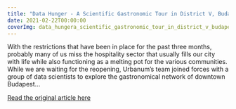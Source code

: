 ```yaml
---
title: "Data Hunger - A Scientific Gastronomic Tour in District V, Budapest | URBANUM"
date: 2021-02-22T00:00:00
coverImg: data_hungera_scientific_gastronomic_tour_in_district_v_budapest_urbanum.jpg
---
```


With the restrictions that have been in place for the past three months, probably many of us miss the hospitality sector that usually fills our city with life while also functioning as a melting pot for the various communities. While we are waiting for the reopening, Urbanum’s team joined forces with a group of data scientists to explore the gastronomical network of downtown Budapest...

<!--more-->

[Read the original article here](https://hypeandhyper.com/data-hunger-a-scientific-gastronomic-tour-in-district-v-budapest-urbanum/)
